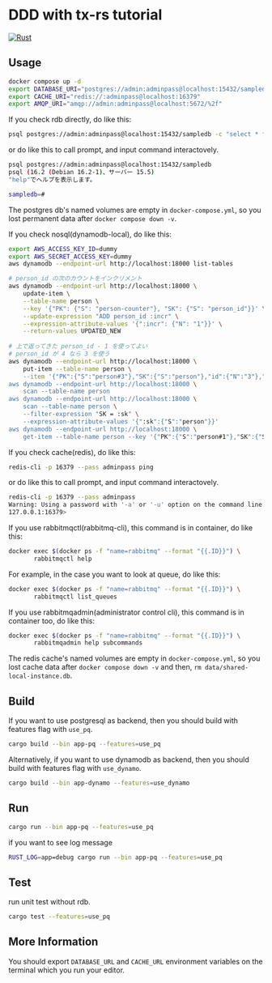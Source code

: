 # DDD with tx-rs tutorial

[![Rust](https://github.com/cutsea110/ddd_tx_tut/actions/workflows/rust.yml/badge.svg)](https://github.com/cutsea110/ddd_tx_tut/actions/workflows/rust.yml)

## Usage

```bash
docker compose up -d
export DATABASE_URI="postgres://admin:adminpass@localhost:15432/sampledb"
export CACHE_URI="redis://:adminpass@localhost:16379"
export AMQP_URI="amqp://admin:adminpass@localhost:5672/%2f"
```

If you check rdb directly, do like this:

```bash
psql postgres://admin:adminpass@localhost:15432/sampledb -c "select * from person"
```

or do like this to call prompt, and input command interactovely.

```bash
psql postgres://admin:adminpass@localhost:15432/sampledb
psql (16.2 (Debian 16.2-1)、サーバー 15.5)
"help"でヘルプを表示します。

sampledb=#
```

The postgres db's named volumes are empty in `docker-compose.yml`, so you lost permanent data after `docker compose down -v`.


If you check nosql(dynamodb-local), do like this:

```bash
export AWS_ACCESS_KEY_ID=dummy
export AWS_SECRET_ACCESS_KEY=dummy
aws dynamodb --endpoint-url http://localhost:18000 list-tables

# person_id の次のカウントをインクリメント
aws dynamodb --endpoint-url http://localhost:18000 \
	update-item \
    --table-name person \
    --key '{"PK": {"S": "person-counter"}, "SK": {"S": "person_id"}}' \
    --update-expression "ADD person_id :incr" \
    --expression-attribute-values '{":incr": {"N": "1"}}' \
    --return-values UPDATED_NEW
					
# 上で返ってきた person_id - 1 を使ってよい
# person_id が 4 なら 3 を使う
aws dynamodb --endpoint-url http://localhost:18000 \
    put-item --table-name person \
	--item '{"PK":{"S":"person#3"},"SK":{"S":"person"},"id":{"N":"3"},"name":{"S":"Abel"},"birth_date":{"S":"1802-08-05"},"death_date":{"S":"1829-04-06"},"data":{"S":"Abel's theorem"}}'
aws dynamodb --endpoint-url http://localhost:18000 \
    scan --table-name person
aws dynamodb --endpoint-url http://localhost:18000 \
    scan --table-name person \
    --filter-expression "SK = :sk" \
    --expression-attribute-values '{":sk":{"S":"person"}}'
aws dynamodb --endpoint-url http://localhost:18000 \
    get-item --table-name person --key '{"PK":{"S":"person#1"},"SK":{"S":"person"}}'
```

If you check cache(redis), do like this:

```bash
redis-cli -p 16379 --pass adminpass ping
```

or do like this to call prompt, and input command interactovely.

```bash
redis-cli -p 16379 --pass adminpass
Warning: Using a password with '-a' or '-u' option on the command line interface may not be safe.
127.0.0.1:16379>
```

If you use rabbitmqctl(rabbitmq-cli), this command is in container, do like this:

```bash
docker exec $(docker ps -f "name=rabbitmq" --format "{{.ID}}") \
       rabbitmqctl help
```

For example, in the case you want to look at queue, do like this:

```bash
docker exec $(docker ps -f "name=rabbitmq" --format "{{.ID}}") \
       rabbitmqctl list_queues
```

If you use rabbitmqadmin(administrator control cli), this command is in container too, do like this:

```bash
docker exec $(docker ps -f "name=rabbitmq" --format "{{.ID}}") \
       rabbitmqadmin help subcommands
```

The redis cache's named volumes are empty in `docker-compose.yml`, so you lost cache data after `docker compose down -v` and then, `rm data/shared-local-instance.db`.

## Build

If you want to use postgresql as backend, then you should build with features flag with `use_pq`.

```bash
cargo build --bin app-pq --features=use_pq
```

Alternatively, if you want to use dynamodb as backend, then you should build with features flag with `use_dynamo`.

```bash
cargo build --bin app-dynamo --features=use_dynamo
```

## Run

```bash
cargo run --bin app-pq --features=use_pq
```

if you want to see log message

```bash
RUST_LOG=app=debug cargo run --bin app-pq --features=use_pq
```

## Test

run unit test without rdb.

```bash
cargo test --features=use_pq
```

## More Information

You should export `DATABASE_URL` and `CACHE_URL` environment variables on the terminal which you run your editor.
